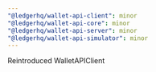 ```yaml
---
"@ledgerhq/wallet-api-client": minor
"@ledgerhq/wallet-api-core": minor
"@ledgerhq/wallet-api-server": minor
"@ledgerhq/wallet-api-simulator": minor
---
```


Reintroduced WalletAPIClient
